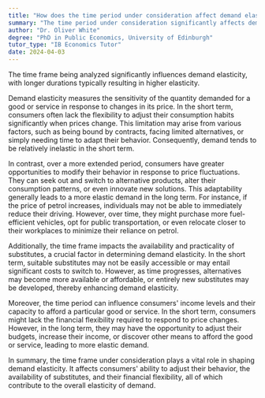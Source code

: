 ```yaml
---
title: "How does the time period under consideration affect demand elasticity?"
summary: "The time period under consideration significantly affects demand elasticity, with longer periods typically leading to higher elasticity."
author: "Dr. Oliver White"
degree: "PhD in Public Economics, University of Edinburgh"
tutor_type: "IB Economics Tutor"
date: 2024-04-03
---
```


The time frame being analyzed significantly influences demand elasticity, with longer durations typically resulting in higher elasticity.

Demand elasticity measures the sensitivity of the quantity demanded for a good or service in response to changes in its price. In the short term, consumers often lack the flexibility to adjust their consumption habits significantly when prices change. This limitation may arise from various factors, such as being bound by contracts, facing limited alternatives, or simply needing time to adapt their behavior. Consequently, demand tends to be relatively inelastic in the short term.

In contrast, over a more extended period, consumers have greater opportunities to modify their behavior in response to price fluctuations. They can seek out and switch to alternative products, alter their consumption patterns, or even innovate new solutions. This adaptability generally leads to a more elastic demand in the long term. For instance, if the price of petrol increases, individuals may not be able to immediately reduce their driving. However, over time, they might purchase more fuel-efficient vehicles, opt for public transportation, or even relocate closer to their workplaces to minimize their reliance on petrol.

Additionally, the time frame impacts the availability and practicality of substitutes, a crucial factor in determining demand elasticity. In the short term, suitable substitutes may not be easily accessible or may entail significant costs to switch to. However, as time progresses, alternatives may become more available or affordable, or entirely new substitutes may be developed, thereby enhancing demand elasticity.

Moreover, the time period can influence consumers' income levels and their capacity to afford a particular good or service. In the short term, consumers might lack the financial flexibility required to respond to price changes. However, in the long term, they may have the opportunity to adjust their budgets, increase their income, or discover other means to afford the good or service, leading to more elastic demand.

In summary, the time frame under consideration plays a vital role in shaping demand elasticity. It affects consumers' ability to adjust their behavior, the availability of substitutes, and their financial flexibility, all of which contribute to the overall elasticity of demand.
    